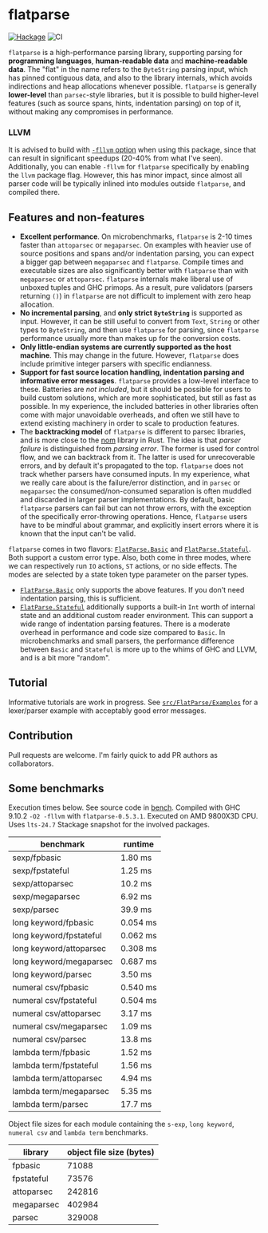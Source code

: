 # flatparse

[![Hackage](https://img.shields.io/hackage/v/flatparse.svg)](https://hackage.haskell.org/package/flatparse)
![CI](https://github.com/AndrasKovacs/flatparse/actions/workflows/haskell.yml/badge.svg)

`flatparse` is a high-performance parsing library, supporting parsing for __programming languages__, __human-readable data__ and __machine-readable data__. The "flat" in the name refers to the `ByteString` parsing input, which has pinned contiguous data, and also to the library internals, which avoids indirections and heap allocations whenever possible. `flatparse` is generally __lower-level__ than `parsec`-style libraries, but it is possible to build higher-level features (such as source spans, hints, indentation parsing) on top of it, without making any compromises in performance.

### LLVM

It is advised to build with [`-fllvm`
option](https://downloads.haskell.org/~ghc/latest/docs/html/users_guide/codegens.html#llvm-code-generator-fllvm)
when using this package, since that can result in significant speedups (20-40%
from what I've seen). Additionally, you can enable `-fllvm` for `flatparse`
specifically by enabling the `llvm` package flag. However, this has minor
impact, since almost all parser code will be typically inlined into modules
outside `flatparse`, and compiled there.

## Features and non-features

* __Excellent performance__. On microbenchmarks, `flatparse` is 2-10 times faster than `attoparsec` or `megaparsec`. On examples with heavier use of source positions and spans and/or indentation parsing, you can expect a bigger gap between `megaparsec` and `flatparse`. Compile times and executable sizes are also significantly better with `flatparse` than with `megaparsec` or `attoparsec`. `flatparse` internals make liberal use of unboxed tuples and GHC primops. As a result, pure validators (parsers returning `()`) in `flatparse` are not difficult to implement with zero heap allocation.
* __No incremental parsing__, and __only strict `ByteString`__ is supported as input. However, it can be still useful to convert from `Text`, `String` or other types to `ByteString`, and then use `flatparse` for parsing, since `flatparse` performance usually more than makes up for the conversion costs.
* __Only little-endian systems are currently supported as the host machine__. This may change in the future. However, `flatparse` does include primitive integer parsers with specific endianness.
* __Support for fast source location handling, indentation parsing and informative error messages__. `flatparse` provides a low-level interface to these. Batteries are _not included_, but it should be possible for users to build custom solutions, which are more sophisticated, but still as fast as possible. In my experience, the included batteries in other libraries often come with major unavoidable overheads, and often we still have to extend existing machinery in order to scale to production features.
* The __backtracking model__ of `flatparse` is different to parsec libraries, and is more close to the [nom](https://github.com/Geal/nom) library in Rust. The idea is that _parser failure_ is distinguished from _parsing error_. The former is used for control flow, and we can backtrack from it. The latter is used for unrecoverable errors, and by default it's propagated to the top. `flatparse` does not track whether parsers have consumed inputs. In my experience, what we really care about is the failure/error distinction, and in `parsec` or `megaparsec` the consumed/non-consumed separation is often muddled and discarded in larger parser implementations. By default, basic `flatparse` parsers can fail but can not throw errors, with the exception of the specifically error-throwing operations. Hence, `flatparse` users have to be mindful about grammar, and explicitly insert errors where it is known that the input can't be valid.

`flatparse` comes in two flavors: [`FlatParse.Basic`][basic] and [`FlatParse.Stateful`][stateful]. Both support a custom error type. Also, both come in three modes, where we can respectively run `IO` actions, `ST` actions, or no side effects. The modes are selected by a state token type parameter on the parser types.

* [`FlatParse.Basic`][basic] only supports the above features. If you don't need
  indentation parsing, this is sufficient.
* [`FlatParse.Stateful`][stateful] additionally supports a built-in `Int` worth
  of internal state and an additional custom reader environment. This can
  support a wide range of indentation parsing features. There is a moderate
  overhead in performance and code size compared to `Basic`. In microbenchmarks
  and small parsers, the performance difference between `Basic` and `Stateful`
  is more up to the whims of GHC and LLVM, and is a bit more "random".

## Tutorial

Informative tutorials are work in progress. See [`src/FlatParse/Examples`](src/FlatParse/Examples)
for a lexer/parser example with acceptably good error messages.

## Contribution

Pull requests are welcome. I'm fairly quick to add PR authors as collaborators.

## Some benchmarks

Execution times below. See source code in [bench](bench). Compiled with GHC 9.10.2 `-O2 -fllvm` with
`flatparse-0.5.3.1`. Executed on AMD 9800X3D CPU. Uses `lts-24.7` Stackage snapshot for the involved
packages.

|      benchmark              |  runtime   |
|-----------------------------|-------------
|sexp/fpbasic | 1.80 ms|
|sexp/fpstateful | 1.25 ms|
|sexp/attoparsec | 10.2 ms|
|sexp/megaparsec | 6.92 ms|
|sexp/parsec | 39.9 ms|
|long keyword/fpbasic | 0.054 ms |
|long keyword/fpstateful | 0.062 ms |
|long keyword/attoparsec | 0.308 ms |
|long keyword/megaparsec | 0.687 ms |
|long keyword/parsec | 3.50 ms |
|numeral csv/fpbasic | 0.540 ms |
|numeral csv/fpstateful | 0.504 ms |
|numeral csv/attoparsec | 3.17 ms |
|numeral csv/megaparsec | 1.09 ms |
|numeral csv/parsec | 13.8 ms |
|lambda term/fpbasic | 1.52 ms|
|lambda term/fpstateful | 1.56 ms|
|lambda term/attoparsec | 4.94 ms|
|lambda term/megaparsec | 5.35 ms|
|lambda term/parsec | 17.7 ms|

Object file sizes for each module containing the `s-exp`, `long keyword`, `numeral csv` and `lambda term` benchmarks.

| library    | object file size (bytes) |
| -------    | ------------------------ |
| fpbasic    |  71088                   |
| fpstateful |  73576                   |
| attoparsec |  242816                  |
| megaparsec |  402984                  |
| parsec     |  329008                  |

[basic]: https://hackage.haskell.org/package/flatparse/docs/FlatParse-Basic.html
[stateful]: https://hackage.haskell.org/package/flatparse/docs/FlatParse-Stateful.html
